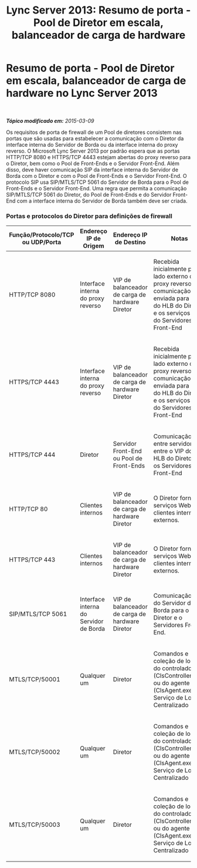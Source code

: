 ﻿---
title: 'Lync Server 2013: Resumo de porta - Pool de Diretor em escala, balanceador de carga de hardware'
TOCTitle: Resumo de porta - Pool de Diretor em escala, balanceador de carga de hardware
ms:assetid: 6ae2f4ac-5b64-4e45-8253-133308f5812d
ms:mtpsurl: https://technet.microsoft.com/pt-br/library/JJ204983(v=OCS.15)
ms:contentKeyID: 49307007
ms.date: 05/19/2016
mtps_version: v=OCS.15
ms.translationtype: HT
---

# Resumo de porta - Pool de Diretor em escala, balanceador de carga de hardware no Lync Server 2013

 

_**Tópico modificado em:** 2015-03-09_

Os requisitos de porta de firewall de um Pool de diretores consistem nas portas que são usadas para estabelecer a comunicação com o Diretor da interface interna do Servidor de Borda ou da interface interna do proxy reverso. O Microsoft Lync Server 2013 por padrão espera que as portas HTTP/TCP 8080 e HTTPS/TCP 4443 estejam abertas do proxy reverso para o Diretor, bem como o Pool de Front-Ends e o Servidor Front-End. Além disso, deve haver comunicação SIP da interface interna do Servidor de Borda com o Diretor e com o Pool de Front-Ends e o Servidor Front-End. O protocolo SIP usa SIP/MTLS/TCP 5061 do Servidor de Borda para o Pool de Front-Ends e o Servidor Front-End. Uma regra que permita a comunicação SIP/MTLS/TCP 5061 do Diretor, do Pool de Front-Ends e do Servidor Front-End com a interface interna do Servidor de Borda também deve ser criada.

### Portas e protocolos do Diretor para definições de firewall

<table>
<colgroup>
<col style="width: 25%" />
<col style="width: 25%" />
<col style="width: 25%" />
<col style="width: 25%" />
</colgroup>
<thead>
<tr class="header">
<th>Função/Protocolo/TCP ou UDP/Porta</th>
<th>Endereço IP de Origem</th>
<th>Endereço IP de Destino</th>
<th>Notas</th>
</tr>
</thead>
<tbody>
<tr class="odd">
<td><p>HTTP/TCP 8080</p></td>
<td><p>Interface interna do proxy reverso</p></td>
<td><p>VIP de balanceador de carga de hardware Diretor</p></td>
<td><p>Recebida inicialmente pelo lado externo do proxy reverso, a comunicação é enviada para o VIP do HLB do Diretor e os serviços Web do Servidores Front-End</p></td>
</tr>
<tr class="even">
<td><p>HTTPS/TCP 4443</p></td>
<td><p>Interface interna do proxy reverso</p></td>
<td><p>VIP de balanceador de carga de hardware Diretor</p></td>
<td><p>Recebida inicialmente pelo lado externo do proxy reverso, a comunicação é enviada para o VIP do HLB do Diretor e os serviços Web do Servidores Front-End</p></td>
</tr>
<tr class="odd">
<td><p>HTTPS/TCP 444</p></td>
<td><p>Diretor</p></td>
<td><p>Servidor Front-End ou Pool de Front-Ends</p></td>
<td><p>Comunicação entre servidores entre o VIP do HLB do Diretor e os Servidores Front-End</p></td>
</tr>
<tr class="even">
<td><p>HTTP/TCP 80</p></td>
<td><p>Clientes internos</p></td>
<td><p>VIP de balanceador de carga de hardware Diretor</p></td>
<td><p>O Diretor fornece serviços Web para clientes internos e externos.</p></td>
</tr>
<tr class="odd">
<td><p>HTTPS/TCP 443</p></td>
<td><p>Clientes internos</p></td>
<td><p>VIP de balanceador de carga de hardware Diretor</p></td>
<td><p>O Diretor fornece serviços Web para clientes internos e externos.</p></td>
</tr>
<tr class="even">
<td><p>SIP/MTLS/TCP 5061</p></td>
<td><p>Interface interna do Servidor de Borda</p></td>
<td><p>VIP de balanceador de carga de hardware Diretor</p></td>
<td><p>Comunicação SIP do Servidor de Borda para o Diretor e o Servidores Front-End.</p></td>
</tr>
<tr class="odd">
<td><p>MTLS/TCP/50001</p></td>
<td><p>Qualquer um</p></td>
<td><p>Diretor</p></td>
<td><p>Comandos e coleção de logs do controlador (ClsController.exe) ou do agente (ClsAgent.exe) de Serviço de Log Centralizado</p></td>
</tr>
<tr class="even">
<td><p>MTLS/TCP/50002</p></td>
<td><p>Qualquer um</p></td>
<td><p>Diretor</p></td>
<td><p>Comandos e coleção de logs do controlador (ClsController.exe) ou do agente (ClsAgent.exe) de Serviço de Log Centralizado</p></td>
</tr>
<tr class="odd">
<td><p>MTLS/TCP/50003</p></td>
<td><p>Qualquer um</p></td>
<td><p>Diretor</p></td>
<td><p>Comandos e coleção de logs do controlador (ClsController.exe) ou do agente (ClsAgent.exe) de Serviço de Log Centralizado</p></td>
</tr>
</tbody>
</table>

